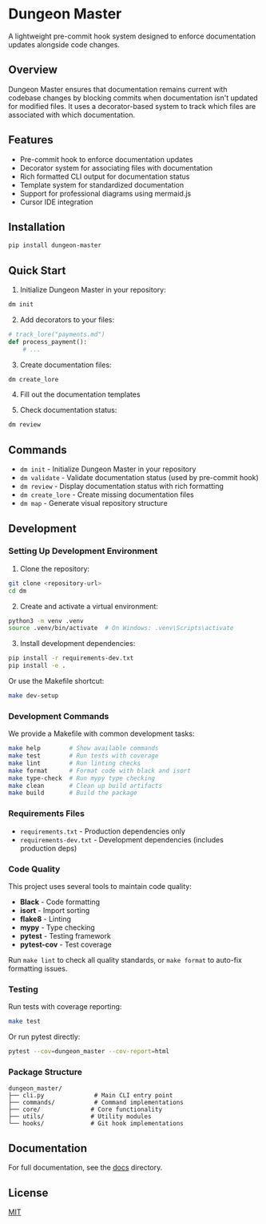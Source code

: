 # Dungeon Master

A lightweight pre-commit hook system designed to enforce documentation updates alongside code changes.

## Overview

Dungeon Master ensures that documentation remains current with codebase changes by blocking commits when documentation isn't updated for modified files. It uses a decorator-based system to track which files are associated with which documentation.

## Features

- Pre-commit hook to enforce documentation updates
- Decorator system for associating files with documentation
- Rich formatted CLI output for documentation status
- Template system for standardized documentation
- Support for professional diagrams using mermaid.js
- Cursor IDE integration

## Installation

```bash
pip install dungeon-master
```

## Quick Start

1. Initialize Dungeon Master in your repository:

```bash
dm init
```

2. Add decorators to your files:

```python
# track_lore("payments.md")
def process_payment():
    # ...
```

3. Create documentation files:

```bash
dm create_lore
```

4. Fill out the documentation templates

5. Check documentation status:

```bash
dm review
```

## Commands

- `dm init` - Initialize Dungeon Master in your repository
- `dm validate` - Validate documentation status (used by pre-commit hook)
- `dm review` - Display documentation status with rich formatting
- `dm create_lore` - Create missing documentation files
- `dm map` - Generate visual repository structure

## Development

### Setting Up Development Environment

1. Clone the repository:

```bash
git clone <repository-url>
cd dm
```

2. Create and activate a virtual environment:

```bash
python3 -m venv .venv
source .venv/bin/activate  # On Windows: .venv\Scripts\activate
```

3. Install development dependencies:

```bash
pip install -r requirements-dev.txt
pip install -e .
```

Or use the Makefile shortcut:

```bash
make dev-setup
```

### Development Commands

We provide a Makefile with common development tasks:

```bash
make help        # Show available commands
make test        # Run tests with coverage
make lint        # Run linting checks
make format      # Format code with black and isort
make type-check  # Run mypy type checking
make clean       # Clean up build artifacts
make build       # Build the package
```

### Requirements Files

- `requirements.txt` - Production dependencies only
- `requirements-dev.txt` - Development dependencies (includes production deps)

### Code Quality

This project uses several tools to maintain code quality:

- **Black** - Code formatting
- **isort** - Import sorting
- **flake8** - Linting
- **mypy** - Type checking
- **pytest** - Testing framework
- **pytest-cov** - Test coverage

Run `make lint` to check all quality standards, or `make format` to auto-fix formatting issues.

### Testing

Run tests with coverage reporting:

```bash
make test
```

Or run pytest directly:

```bash
pytest --cov=dungeon_master --cov-report=html
```

### Package Structure

```
dungeon_master/
├── cli.py              # Main CLI entry point
├── commands/           # Command implementations
├── core/              # Core functionality
├── utils/             # Utility modules
└── hooks/             # Git hook implementations
```

## Documentation

For full documentation, see the [docs](docs/) directory.

## License

[MIT](LICENSE)
